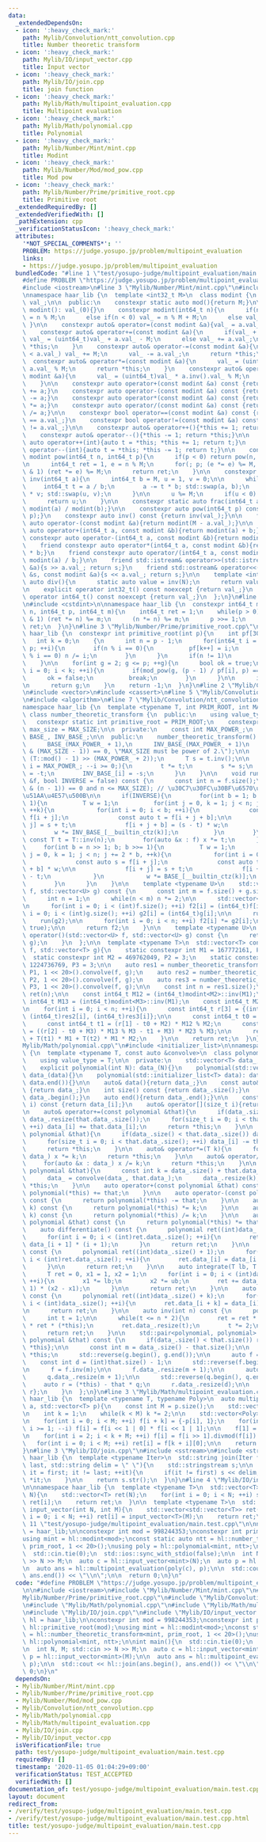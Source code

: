 ```yaml
---
data:
  _extendedDependsOn:
  - icon: ':heavy_check_mark:'
    path: Mylib/Convolution/ntt_convolution.cpp
    title: Number theoretic transform
  - icon: ':heavy_check_mark:'
    path: Mylib/IO/input_vector.cpp
    title: Input vector
  - icon: ':heavy_check_mark:'
    path: Mylib/IO/join.cpp
    title: join function
  - icon: ':heavy_check_mark:'
    path: Mylib/Math/multipoint_evaluation.cpp
    title: Multipoint evaluation
  - icon: ':heavy_check_mark:'
    path: Mylib/Math/polynomial.cpp
    title: Polynomial
  - icon: ':heavy_check_mark:'
    path: Mylib/Number/Mint/mint.cpp
    title: Modint
  - icon: ':heavy_check_mark:'
    path: Mylib/Number/Mod/mod_pow.cpp
    title: Mod pow
  - icon: ':heavy_check_mark:'
    path: Mylib/Number/Prime/primitive_root.cpp
    title: Primitive root
  _extendedRequiredBy: []
  _extendedVerifiedWith: []
  _pathExtension: cpp
  _verificationStatusIcon: ':heavy_check_mark:'
  attributes:
    '*NOT_SPECIAL_COMMENTS*': ''
    PROBLEM: https://judge.yosupo.jp/problem/multipoint_evaluation
    links:
    - https://judge.yosupo.jp/problem/multipoint_evaluation
  bundledCode: "#line 1 \"test/yosupo-judge/multipoint_evaluation/main.test.cpp\"\n\
    #define PROBLEM \"https://judge.yosupo.jp/problem/multipoint_evaluation\"\n\n\
    #include <iostream>\n#line 3 \"Mylib/Number/Mint/mint.cpp\"\n#include <utility>\n\
    \nnamespace haar_lib {\n  template <int32_t M>\n  class modint {\n    uint32_t\
    \ val_;\n\n  public:\n    constexpr static auto mod(){return M;}\n\n    constexpr\
    \ modint(): val_(0){}\n    constexpr modint(int64_t n){\n      if(n >= M) val_\
    \ = n % M;\n      else if(n < 0) val_ = n % M + M;\n      else val_ = n;\n   \
    \ }\n\n    constexpr auto& operator=(const modint &a){val_ = a.val_; return *this;}\n\
    \    constexpr auto& operator+=(const modint &a){\n      if(val_ + a.val_ >= M)\
    \ val_ = (uint64_t)val_ + a.val_ - M;\n      else val_ += a.val_;\n      return\
    \ *this;\n    }\n    constexpr auto& operator-=(const modint &a){\n      if(val_\
    \ < a.val_) val_ += M;\n      val_ -= a.val_;\n      return *this;\n    }\n  \
    \  constexpr auto& operator*=(const modint &a){\n      val_ = (uint64_t)val_ *\
    \ a.val_ % M;\n      return *this;\n    }\n    constexpr auto& operator/=(const\
    \ modint &a){\n      val_ = (uint64_t)val_ * a.inv().val_ % M;\n      return *this;\n\
    \    }\n\n    constexpr auto operator+(const modint &a) const {return modint(*this)\
    \ += a;}\n    constexpr auto operator-(const modint &a) const {return modint(*this)\
    \ -= a;}\n    constexpr auto operator*(const modint &a) const {return modint(*this)\
    \ *= a;}\n    constexpr auto operator/(const modint &a) const {return modint(*this)\
    \ /= a;}\n\n    constexpr bool operator==(const modint &a) const {return val_\
    \ == a.val_;}\n    constexpr bool operator!=(const modint &a) const {return val_\
    \ != a.val_;}\n\n    constexpr auto& operator++(){*this += 1; return *this;}\n\
    \    constexpr auto& operator--(){*this -= 1; return *this;}\n\n    constexpr\
    \ auto operator++(int){auto t = *this; *this += 1; return t;}\n    constexpr auto\
    \ operator--(int){auto t = *this; *this -= 1; return t;}\n\n    constexpr static\
    \ modint pow(int64_t n, int64_t p){\n      if(p < 0) return pow(n, -p).inv();\n\
    \n      int64_t ret = 1, e = n % M;\n      for(; p; (e *= e) %= M, p >>= 1) if(p\
    \ & 1) (ret *= e) %= M;\n      return ret;\n    }\n\n    constexpr static modint\
    \ inv(int64_t a){\n      int64_t b = M, u = 1, v = 0;\n\n      while(b){\n   \
    \     int64_t t = a / b;\n        a -= t * b; std::swap(a, b);\n        u -= t\
    \ * v; std::swap(u, v);\n      }\n\n      u %= M;\n      if(u < 0) u += M;\n\n\
    \      return u;\n    }\n\n    constexpr static auto frac(int64_t a, int64_t b){return\
    \ modint(a) / modint(b);}\n\n    constexpr auto pow(int64_t p) const {return pow(val_,\
    \ p);}\n    constexpr auto inv() const {return inv(val_);}\n\n    friend constexpr\
    \ auto operator-(const modint &a){return modint(M - a.val_);}\n\n    friend constexpr\
    \ auto operator+(int64_t a, const modint &b){return modint(a) + b;}\n    friend\
    \ constexpr auto operator-(int64_t a, const modint &b){return modint(a) - b;}\n\
    \    friend constexpr auto operator*(int64_t a, const modint &b){return modint(a)\
    \ * b;}\n    friend constexpr auto operator/(int64_t a, const modint &b){return\
    \ modint(a) / b;}\n\n    friend std::istream& operator>>(std::istream &s, modint\
    \ &a){s >> a.val_; return s;}\n    friend std::ostream& operator<<(std::ostream\
    \ &s, const modint &a){s << a.val_; return s;}\n\n    template <int N>\n    static\
    \ auto div(){\n      static auto value = inv(N);\n      return value;\n    }\n\
    \n    explicit operator int32_t() const noexcept {return val_;}\n    explicit\
    \ operator int64_t() const noexcept {return val_;}\n  };\n}\n#line 2 \"Mylib/Number/Mod/mod_pow.cpp\"\
    \n#include <cstdint>\n\nnamespace haar_lib {\n  constexpr int64_t mod_pow(int64_t\
    \ n, int64_t p, int64_t m){\n    int64_t ret = 1;\n    while(p > 0){\n      if(p\
    \ & 1) (ret *= n) %= m;\n      (n *= n) %= m;\n      p >>= 1;\n    }\n    return\
    \ ret;\n  }\n}\n#line 3 \"Mylib/Number/Prime/primitive_root.cpp\"\n\nnamespace\
    \ haar_lib {\n  constexpr int primitive_root(int p){\n    int pf[30] = {};\n \
    \   int k = 0;\n    {\n      int n = p - 1;\n      for(int64_t i = 2; i * i <=\
    \ p; ++i){\n        if(n % i == 0){\n          pf[k++] = i;\n          while(n\
    \ % i == 0) n /= i;\n        }\n      }\n      if(n != 1)\n        pf[k++] = n;\n\
    \    }\n\n    for(int g = 2; g <= p; ++g){\n      bool ok = true;\n      for(int\
    \ i = 0; i < k; ++i){\n        if(mod_pow(g, (p - 1) / pf[i], p) == 1){\n    \
    \      ok = false;\n          break;\n        }\n      }\n\n      if(not ok) continue;\n\
    \n      return g;\n    }\n    return -1;\n  }\n}\n#line 2 \"Mylib/Convolution/ntt_convolution.cpp\"\
    \n#include <vector>\n#include <cassert>\n#line 5 \"Mylib/Convolution/ntt_convolution.cpp\"\
    \n#include <algorithm>\n#line 7 \"Mylib/Convolution/ntt_convolution.cpp\"\n\n\
    namespace haar_lib {\n  template <typename T, int PRIM_ROOT, int MAX_SIZE>\n \
    \ class number_theoretic_transform {\n  public:\n    using value_type = T;\n \
    \   constexpr static int primitive_root = PRIM_ROOT;\n    constexpr static int\
    \ max_size = MAX_SIZE;\n\n  private:\n    const int MAX_POWER_;\n    std::vector<T>\
    \ BASE_, INV_BASE_;\n\n  public:\n    number_theoretic_transform():\n      MAX_POWER_(__builtin_ctz(MAX_SIZE)),\n\
    \      BASE_(MAX_POWER_ + 1),\n      INV_BASE_(MAX_POWER_ + 1)\n    {\n      static_assert((MAX_SIZE\
    \ & (MAX_SIZE - 1)) == 0, \"MAX_SIZE must be power of 2.\");\n\n      T t = T::pow(PRIM_ROOT,\
    \ (T::mod() - 1) >> (MAX_POWER_ + 2));\n      T s = t.inv();\n\n      for(int\
    \ i = MAX_POWER_; --i >= 0;){\n        t *= t;\n        s *= s;\n        BASE_[i]\
    \ = -t;\n        INV_BASE_[i] = -s;\n      }\n    }\n\n    void run(std::vector<T>\
    \ &f, bool INVERSE = false) const {\n      const int n = f.size();\n      assert((n\
    \ & (n - 1)) == 0 and n <= MAX_SIZE); // \u30C7\u30FC\u30BF\u6570\u306F2\u306E\
    \u51AA\u4E57\u500B\n\n      if(INVERSE){\n        for(int b = 1; b < n; b <<=\
    \ 1){\n          T w = 1;\n          for(int j = 0, k = 1; j < n; j += 2 * b,\
    \ ++k){\n            for(int i = 0; i < b; ++i){\n              const auto s =\
    \ f[i + j];\n              const auto t = f[i + j + b];\n\n              f[i +\
    \ j] = s + t;\n              f[i + j + b] = (s - t) * w;\n            }\n    \
    \        w *= INV_BASE_[__builtin_ctz(k)];\n          }\n        }\n\n       \
    \ const T t = T::inv(n);\n        for(auto &x : f) x *= t;\n      }else{\n   \
    \     for(int b = n >> 1; b; b >>= 1){\n          T w = 1;\n          for(int\
    \ j = 0, k = 1; j < n; j += 2 * b, ++k){\n            for(int i = 0; i < b; ++i){\n\
    \              const auto s = f[i + j];\n              const auto t = f[i + j\
    \ + b] * w;\n\n              f[i + j] = s + t;\n              f[i + j + b] = s\
    \ - t;\n            }\n            w *= BASE_[__builtin_ctz(k)];\n          }\n\
    \        }\n      }\n    }\n\n    template <typename U>\n    std::vector<T> convolve(std::vector<U>\
    \ f, std::vector<U> g) const {\n      const int m = f.size() + g.size() - 1;\n\
    \      int n = 1;\n      while(n < m) n *= 2;\n\n      std::vector<T> f2(n), g2(n);\n\
    \n      for(int i = 0; i < (int)f.size(); ++i) f2[i] = (int64_t)f[i];\n      for(int\
    \ i = 0; i < (int)g.size(); ++i) g2[i] = (int64_t)g[i];\n\n      run(f2);\n  \
    \    run(g2);\n\n      for(int i = 0; i < n; ++i) f2[i] *= g2[i];\n      run(f2,\
    \ true);\n\n      return f2;\n    }\n\n    template <typename U>\n    std::vector<T>\
    \ operator()(std::vector<U> f, std::vector<U> g) const {\n      return convolve(f,\
    \ g);\n    }\n  };\n\n  template <typename T>\n  std::vector<T> convolve_general_mod(std::vector<T>\
    \ f, std::vector<T> g){\n    static constexpr int M1 = 167772161, P1 = 3;\n  \
    \  static constexpr int M2 = 469762049, P2 = 3;\n    static constexpr int M3 =\
    \ 1224736769, P3 = 3;\n\n    auto res1 = number_theoretic_transform<modint<M1>,\
    \ P1, 1 << 20>().convolve(f, g);\n    auto res2 = number_theoretic_transform<modint<M2>,\
    \ P2, 1 << 20>().convolve(f, g);\n    auto res3 = number_theoretic_transform<modint<M3>,\
    \ P3, 1 << 20>().convolve(f, g);\n\n    const int n = res1.size();\n\n    std::vector<T>\
    \ ret(n);\n\n    const int64_t M12 = (int64_t)modint<M2>::inv(M1);\n    const\
    \ int64_t M13 = (int64_t)modint<M3>::inv(M1);\n    const int64_t M23 = (int64_t)modint<M3>::inv(M2);\n\
    \n    for(int i = 0; i < n; ++i){\n      const int64_t r[3] = {(int64_t)res1[i],\
    \ (int64_t)res2[i], (int64_t)res3[i]};\n\n      const int64_t t0 = r[0] % M1;\n\
    \      const int64_t t1 = (r[1] - t0 + M2) * M12 % M2;\n      const int64_t t2\
    \ = ((r[2] - t0 + M3) * M13 % M3 - t1 + M3) * M23 % M3;\n\n      ret[i] = T(t0)\
    \ + T(t1) * M1 + T(t2) * M1 * M2;\n    }\n\n    return ret;\n  }\n}\n#line 3 \"\
    Mylib/Math/polynomial.cpp\"\n#include <initializer_list>\n\nnamespace haar_lib\
    \ {\n  template <typename T, const auto &convolve>\n  class polynomial {\n  public:\n\
    \    using value_type = T;\n\n  private:\n    std::vector<T> data_;\n\n  public:\n\
    \    explicit polynomial(int N): data_(N){}\n    polynomial(std::vector<T> data):\
    \ data_(data){}\n    polynomial(std::initializer_list<T> data): data_(data.begin(),\
    \ data.end()){}\n\n    auto& data(){return data_;}\n    const auto& data() const\
    \ {return data_;}\n    int size() const {return data_.size();}\n    auto begin(){return\
    \ data_.begin();}\n    auto end(){return data_.end();}\n\n    const auto& operator[](size_t\
    \ i) const {return data_[i];}\n    auto& operator[](size_t i){return data_[i];}\n\
    \n    auto& operator+=(const polynomial &that){\n      if(data_.size() < that.data_.size())\
    \ data_.resize(that.data_.size());\n      for(size_t i = 0; i < that.data_.size();\
    \ ++i) data_[i] += that.data_[i];\n      return *this;\n    }\n\n    auto& operator-=(const\
    \ polynomial &that){\n      if(data_.size() < that.data_.size()) data_.resize(that.data_.size());\n\
    \      for(size_t i = 0; i < that.data_.size(); ++i) data_[i] -= that.data_[i];\n\
    \      return *this;\n    }\n\n    auto& operator*=(T k){\n      for(auto &x :\
    \ data_) x *= k;\n      return *this;\n    }\n\n    auto& operator/=(T k){\n \
    \     for(auto &x : data_) x /= k;\n      return *this;\n    }\n\n    auto& operator*=(const\
    \ polynomial &that){\n      const int k = data_.size() + that.data_.size() - 1;\n\
    \      data_ = convolve(data_, that.data_);\n      data_.resize(k);\n      return\
    \ *this;\n    }\n\n    auto operator+(const polynomial &that) const {\n      return\
    \ polynomial(*this) += that;\n    }\n\n    auto operator-(const polynomial &that)\
    \ const {\n      return polynomial(*this) -= that;\n    }\n\n    auto operator*(T\
    \ k) const {\n      return polynomial(*this) *= k;\n    }\n\n    auto operator/(T\
    \ k) const {\n      return polynomial(*this) /= k;\n    }\n\n    auto operator*(const\
    \ polynomial &that) const {\n      return polynomial(*this) *= that;\n    }\n\n\
    \    auto differentiate() const {\n      polynomial ret((int)data_.size() - 1);\n\
    \      for(int i = 0; i < (int)ret.data_.size(); ++i){\n        ret.data_[i] =\
    \ data_[i + 1] * (i + 1);\n      }\n      return ret;\n    }\n\n    auto integrate()\
    \ const {\n      polynomial ret((int)data_.size() + 1);\n      for(int i = 1;\
    \ i < (int)ret.data_.size(); ++i){\n        ret.data_[i] = data_[i - 1] / i;\n\
    \      }\n\n      return ret;\n    }\n\n    auto integrate(T lb, T ub) const {\n\
    \      T ret = 0, x1 = 1, x2 = 1;\n      for(int i = 0; i < (int)data_.size();\
    \ ++i){\n        x1 *= lb;\n        x2 *= ub;\n        ret += data_[i] / (i +\
    \ 1) * (x2 - x1);\n      }\n\n      return ret;\n    }\n\n    auto shift(int k)\
    \ const {\n      polynomial ret((int)data_.size() + k);\n      for(int i = 0;\
    \ i < (int)data_.size(); ++i){\n        ret.data_[i + k] = data_[i];\n      }\n\
    \n      return ret;\n    }\n\n    auto inv(int n) const {\n      polynomial ret({data_[0].inv()});\n\
    \      int t = 1;\n\n      while(t <= n * 2){\n        ret = ret * T(2) - ret\
    \ * ret * (*this);\n        ret.data_.resize(t);\n        t *= 2;\n      }\n\n\
    \      return ret;\n    }\n\n    std::pair<polynomial, polynomial> divmod(const\
    \ polynomial &that) const {\n      if(data_.size() < that.size()) return {{0},\
    \ *this};\n\n      const int m = data_.size() - that.size();\n\n      auto g =\
    \ *this;\n      std::reverse(g.begin(), g.end());\n\n      auto f = that;\n  \
    \    const int d = (int)that.size() - 1;\n      std::reverse(f.begin(), f.end());\n\
    \n      f = f.inv(m);\n\n      f.data_.resize(m + 1);\n\n      auto q = f * g;\n\
    \      q.data_.resize(m + 1);\n\n      std::reverse(q.begin(), q.end());\n\n \
    \     auto r = (*this) - that * q;\n      r.data_.resize(d);\n\n      return {q,\
    \ r};\n    }\n  };\n}\n#line 3 \"Mylib/Math/multipoint_evaluation.cpp\"\n\nnamespace\
    \ haar_lib {\n  template <typename T, typename Poly>\n  auto multipoint_evaluation(Poly\
    \ a, std::vector<T> p){\n    const int M = p.size();\n    std::vector<T> ret(M);\n\
    \n    int k = 1;\n    while(k < M) k *= 2;\n\n    std::vector<Poly> f(k * 2, {1});\n\
    \n    for(int i = 0; i < M; ++i) f[i + k] = {-p[i], 1};\n    for(int i = k - 1;\
    \ i >= 1; --i) f[i] = f[i << 1 | 0] * f[i << 1 | 1];\n\n    f[1] = a.divmod(f[1]).second;\n\
    \n    for(int i = 2; i < k + M; ++i) f[i] = f[i >> 1].divmod(f[i]).second;\n \
    \   for(int i = 0; i < M; ++i) ret[i] = f[k + i][0];\n\n    return ret;\n  }\n\
    }\n#line 3 \"Mylib/IO/join.cpp\"\n#include <sstream>\n#include <string>\n\nnamespace\
    \ haar_lib {\n  template <typename Iter>\n  std::string join(Iter first, Iter\
    \ last, std::string delim = \" \"){\n    std::stringstream s;\n\n    for(auto\
    \ it = first; it != last; ++it){\n      if(it != first) s << delim;\n      s <<\
    \ *it;\n    }\n\n    return s.str();\n  }\n}\n#line 4 \"Mylib/IO/input_vector.cpp\"\
    \n\nnamespace haar_lib {\n  template <typename T>\n  std::vector<T> input_vector(int\
    \ N){\n    std::vector<T> ret(N);\n    for(int i = 0; i < N; ++i) std::cin >>\
    \ ret[i];\n    return ret;\n  }\n\n  template <typename T>\n  std::vector<std::vector<T>>\
    \ input_vector(int N, int M){\n    std::vector<std::vector<T>> ret(N);\n    for(int\
    \ i = 0; i < N; ++i) ret[i] = input_vector<T>(M);\n    return ret;\n  }\n}\n#line\
    \ 11 \"test/yosupo-judge/multipoint_evaluation/main.test.cpp\"\n\nnamespace hl\
    \ = haar_lib;\n\nconstexpr int mod = 998244353;\nconstexpr int prim_root = hl::primitive_root(mod);\n\
    using mint = hl::modint<mod>;\nconst static auto ntt = hl::number_theoretic_transform<mint,\
    \ prim_root, 1 << 20>();\nusing poly = hl::polynomial<mint, ntt>;\n\nint main(){\n\
    \  std::cin.tie(0);\n  std::ios::sync_with_stdio(false);\n\n  int N, M; std::cin\
    \ >> N >> M;\n  auto c = hl::input_vector<mint>(N);\n  auto p = hl::input_vector<mint>(M);\n\
    \n  auto ans = hl::multipoint_evaluation(poly(c), p);\n\n  std::cout << hl::join(ans.begin(),\
    \ ans.end()) << \"\\n\";\n\n  return 0;\n}\n"
  code: "#define PROBLEM \"https://judge.yosupo.jp/problem/multipoint_evaluation\"\
    \n\n#include <iostream>\n#include \"Mylib/Number/Mint/mint.cpp\"\n#include \"\
    Mylib/Number/Prime/primitive_root.cpp\"\n#include \"Mylib/Convolution/ntt_convolution.cpp\"\
    \n#include \"Mylib/Math/polynomial.cpp\"\n#include \"Mylib/Math/multipoint_evaluation.cpp\"\
    \n#include \"Mylib/IO/join.cpp\"\n#include \"Mylib/IO/input_vector.cpp\"\n\nnamespace\
    \ hl = haar_lib;\n\nconstexpr int mod = 998244353;\nconstexpr int prim_root =\
    \ hl::primitive_root(mod);\nusing mint = hl::modint<mod>;\nconst static auto ntt\
    \ = hl::number_theoretic_transform<mint, prim_root, 1 << 20>();\nusing poly =\
    \ hl::polynomial<mint, ntt>;\n\nint main(){\n  std::cin.tie(0);\n  std::ios::sync_with_stdio(false);\n\
    \n  int N, M; std::cin >> N >> M;\n  auto c = hl::input_vector<mint>(N);\n  auto\
    \ p = hl::input_vector<mint>(M);\n\n  auto ans = hl::multipoint_evaluation(poly(c),\
    \ p);\n\n  std::cout << hl::join(ans.begin(), ans.end()) << \"\\n\";\n\n  return\
    \ 0;\n}\n"
  dependsOn:
  - Mylib/Number/Mint/mint.cpp
  - Mylib/Number/Prime/primitive_root.cpp
  - Mylib/Number/Mod/mod_pow.cpp
  - Mylib/Convolution/ntt_convolution.cpp
  - Mylib/Math/polynomial.cpp
  - Mylib/Math/multipoint_evaluation.cpp
  - Mylib/IO/join.cpp
  - Mylib/IO/input_vector.cpp
  isVerificationFile: true
  path: test/yosupo-judge/multipoint_evaluation/main.test.cpp
  requiredBy: []
  timestamp: '2020-11-05 01:04:29+09:00'
  verificationStatus: TEST_ACCEPTED
  verifiedWith: []
documentation_of: test/yosupo-judge/multipoint_evaluation/main.test.cpp
layout: document
redirect_from:
- /verify/test/yosupo-judge/multipoint_evaluation/main.test.cpp
- /verify/test/yosupo-judge/multipoint_evaluation/main.test.cpp.html
title: test/yosupo-judge/multipoint_evaluation/main.test.cpp
---
```

